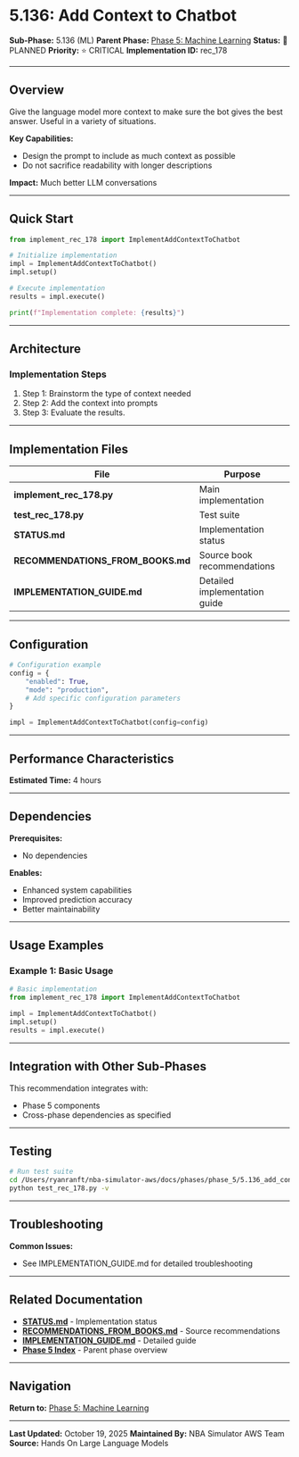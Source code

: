 # 5.136: Add Context to Chatbot

**Sub-Phase:** 5.136 (ML)
**Parent Phase:** [Phase 5: Machine Learning](../PHASE_5_INDEX.md)
**Status:** 🔵 PLANNED
**Priority:** ⭐ CRITICAL
**Implementation ID:** rec_178

---

## Overview

Give the language model more context to make sure the bot gives the best answer. Useful in a variety of situations.

**Key Capabilities:**
- Design the prompt to include as much context as possible
- Do not sacrifice readability with longer descriptions

**Impact:**
Much better LLM conversations

---

## Quick Start

```python
from implement_rec_178 import ImplementAddContextToChatbot

# Initialize implementation
impl = ImplementAddContextToChatbot()
impl.setup()

# Execute implementation
results = impl.execute()

print(f"Implementation complete: {results}")
```

---

## Architecture

### Implementation Steps

1. Step 1: Brainstorm the type of context needed
2. Step 2: Add the context into prompts
3. Step 3: Evaluate the results.

---

## Implementation Files

| File | Purpose |
|------|---------|
| **implement_rec_178.py** | Main implementation |
| **test_rec_178.py** | Test suite |
| **STATUS.md** | Implementation status |
| **RECOMMENDATIONS_FROM_BOOKS.md** | Source book recommendations |
| **IMPLEMENTATION_GUIDE.md** | Detailed implementation guide |

---

## Configuration

```python
# Configuration example
config = {
    "enabled": True,
    "mode": "production",
    # Add specific configuration parameters
}

impl = ImplementAddContextToChatbot(config=config)
```

---

## Performance Characteristics

**Estimated Time:** 4 hours

---

## Dependencies

**Prerequisites:**
- No dependencies

**Enables:**
- Enhanced system capabilities
- Improved prediction accuracy
- Better maintainability

---

## Usage Examples

### Example 1: Basic Usage

```python
# Basic implementation
from implement_rec_178 import ImplementAddContextToChatbot

impl = ImplementAddContextToChatbot()
impl.setup()
results = impl.execute()
```

---

## Integration with Other Sub-Phases

This recommendation integrates with:
- Phase 5 components
- Cross-phase dependencies as specified

---

## Testing

```bash
# Run test suite
cd /Users/ryanranft/nba-simulator-aws/docs/phases/phase_5/5.136_add_context_to_chatbot
python test_rec_178.py -v
```

---

## Troubleshooting

**Common Issues:**
- See IMPLEMENTATION_GUIDE.md for detailed troubleshooting

---

## Related Documentation

- **[STATUS.md](STATUS.md)** - Implementation status
- **[RECOMMENDATIONS_FROM_BOOKS.md](RECOMMENDATIONS_FROM_BOOKS.md)** - Source recommendations
- **[IMPLEMENTATION_GUIDE.md](IMPLEMENTATION_GUIDE.md)** - Detailed guide
- **[Phase 5 Index](../PHASE_5_INDEX.md)** - Parent phase overview

---

## Navigation

**Return to:** [Phase 5: Machine Learning](../PHASE_5_INDEX.md)

---

**Last Updated:** October 19, 2025
**Maintained By:** NBA Simulator AWS Team
**Source:** Hands On Large Language Models
